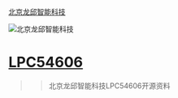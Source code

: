 [北京龙邱智能科技](http://shop36265907.taobao.com)

![北京龙邱智能科技](https://note.youdao.com/yws/api/personal/file/WEB8a51a3385904ba8d4505271e9e9be364?method=download&shareKey=c0de97cb64246fe4120904147dbaf057 "北京龙邱智能科技")

# [LPC54606](https://item.taobao.com/item.htm?spm=a1z10.3-c-s.w4002-15882386800.11.64ac136anCC3Z9&id=559640729464)

>>北京龙邱智能科技LPC54606开源资料
